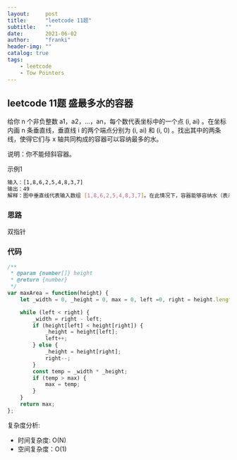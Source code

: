 ```yaml
---
layout:     post
title:      "leetcode 11题"
subtitle:   ""
date:       2021-06-02
author:     "franki"
header-img: ""
catalog: true
tags:
    - leetcode
    - Tow Pointers
---
```


## leetcode 11题 盛最多水的容器

给你 n 个非负整数 a1，a2，...，an，每个数代表坐标中的一个点 (i, ai) 。在坐标内画 n 条垂直线，垂直线 i 的两个端点分别为 (i, ai) 和 (i, 0) 。找出其中的两条线，使得它们与 x 轴共同构成的容器可以容纳最多的水。

说明：你不能倾斜容器。

示例1

```bash
输入：[1,8,6,2,5,4,8,3,7]
输出：49 
解释：图中垂直线代表输入数组 [1,8,6,2,5,4,8,3,7]。在此情况下，容器能够容纳水（表示为蓝色部分）的最大值为 49。
```

### 思路

双指针

### 代码

```js
/**
 * @param {number[]} height
 * @return {number}
 */
var maxArea = function(height) {
    let _width = 0, _height = 0, max = 0, left =0, right = height.length - 1;

    while (left < right) {
        _width = right - left;
        if (height[left] < height[right]) {
            _height = height[left];
            left++;
        } else {
            _height = height[right];
            right--;
        }
        const temp = _width * _height;
        if (temp > max) {
            max = temp;
        }
    }
    return max;
}; 
```

复杂度分析:

- 时间复杂度: O(N)
- 空间复杂度：O(1)
